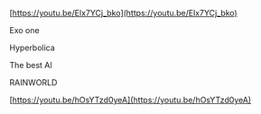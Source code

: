 
  
[https://youtu.be/Elx7YCj_bko](https://youtu.be/Elx7YCj_bko)  
  
Exo one  
  
Hyperbolica  
  
  
  
The best AI  
  
RAINWORLD  
  
[https://youtu.be/hOsYTzd0yeA](https://youtu.be/hOsYTzd0yeA)